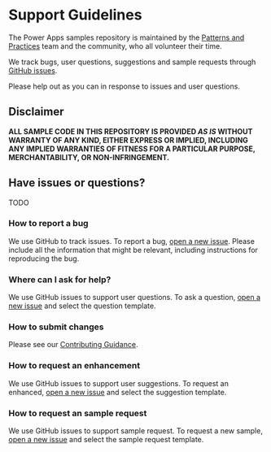 # Support Guidelines

The Power Apps samples repository is maintained by the [Patterns and Practices](https://aka.ms/m365pnp) team and the community, who all volunteer their time.

We track bugs, user questions, suggestions and sample requests through [GitHub issues](https://github.com/pnp/powerfx-samples/issues).

Please help out as you can in response to issues and user questions.

## Disclaimer

**ALL SAMPLE CODE IN THIS REPOSITORY IS PROVIDED *AS IS* WITHOUT WARRANTY OF ANY KIND, EITHER EXPRESS OR IMPLIED, INCLUDING ANY IMPLIED WARRANTIES OF FITNESS FOR A PARTICULAR PURPOSE, MERCHANTABILITY, OR NON-INFRINGEMENT.**

## Have issues or questions?

TODO

### How to report a bug

We use GitHub to track issues. To report a bug, [open a new issue](https://github.com/thynclabs/npm-template/issues/new/choose). Please include
all the information that might be relevant, including instructions for reproducing the bug.

### Where can I ask for help?

We use GitHub issues to support user questions. To ask a question, [open a new issue](https://github.com/thynclabs/npm-template/issues/new/choose) and select the question template.

### How to submit changes

Please see our [Contributing Guidance](https://github.com/thynclabs/npm-template/blob/master/CONTRIBUTING.md).

### How to request an enhancement

We use GitHub issues to support user suggestions. To request an enhanced, [open a new issue](https://github.com/thynclabs/npm-template/issues/new/choose) and select the suggestion template.

### How to request an sample request

We use GitHub issues to support sample request. To request a new sample, [open a new issue](https://github.com/thynclabs/npm-template/issues/new/choose) and select the sample request template.
